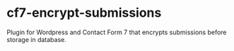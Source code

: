 # cf7-encrypt-submissions
Plugin for Wordpress and Contact Form 7 that encrypts submissions before storage in database.
